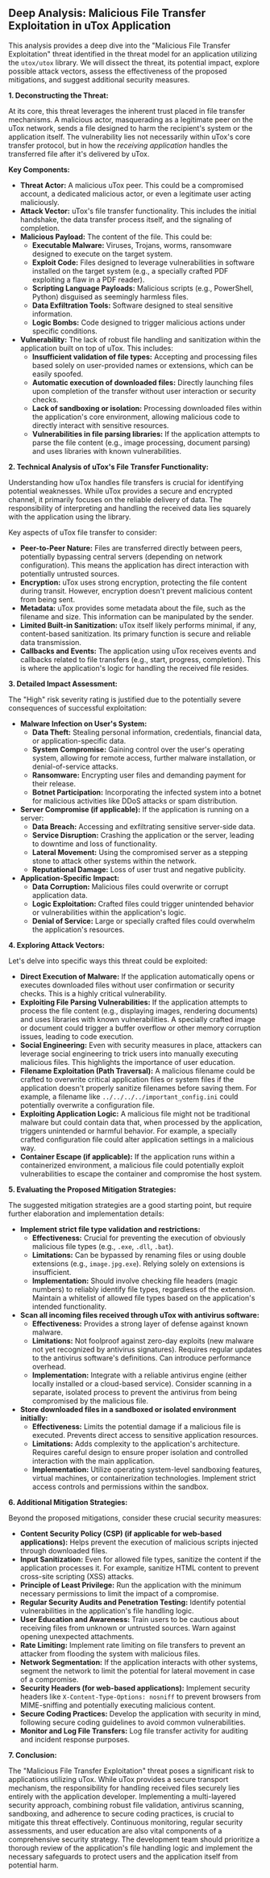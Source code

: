 ## Deep Analysis: Malicious File Transfer Exploitation in uTox Application

This analysis provides a deep dive into the "Malicious File Transfer Exploitation" threat identified in the threat model for an application utilizing the `utox/utox` library. We will dissect the threat, its potential impact, explore possible attack vectors, assess the effectiveness of the proposed mitigations, and suggest additional security measures.

**1. Deconstructing the Threat:**

At its core, this threat leverages the inherent trust placed in file transfer mechanisms. A malicious actor, masquerading as a legitimate peer on the uTox network, sends a file designed to harm the recipient's system or the application itself. The vulnerability lies not necessarily within uTox's core transfer protocol, but in how the *receiving application* handles the transferred file after it's delivered by uTox.

**Key Components:**

* **Threat Actor:** A malicious uTox peer. This could be a compromised account, a dedicated malicious actor, or even a legitimate user acting maliciously.
* **Attack Vector:** uTox's file transfer functionality. This includes the initial handshake, the data transfer process itself, and the signaling of completion.
* **Malicious Payload:** The content of the file. This could be:
    * **Executable Malware:** Viruses, Trojans, worms, ransomware designed to execute on the target system.
    * **Exploit Code:** Files designed to leverage vulnerabilities in software installed on the target system (e.g., a specially crafted PDF exploiting a flaw in a PDF reader).
    * **Scripting Language Payloads:** Malicious scripts (e.g., PowerShell, Python) disguised as seemingly harmless files.
    * **Data Exfiltration Tools:** Software designed to steal sensitive information.
    * **Logic Bombs:** Code designed to trigger malicious actions under specific conditions.
* **Vulnerability:** The lack of robust file handling and sanitization within the application built on top of uTox. This includes:
    * **Insufficient validation of file types:** Accepting and processing files based solely on user-provided names or extensions, which can be easily spoofed.
    * **Automatic execution of downloaded files:** Directly launching files upon completion of the transfer without user interaction or security checks.
    * **Lack of sandboxing or isolation:** Processing downloaded files within the application's core environment, allowing malicious code to directly interact with sensitive resources.
    * **Vulnerabilities in file parsing libraries:** If the application attempts to parse the file content (e.g., image processing, document parsing) and uses libraries with known vulnerabilities.

**2. Technical Analysis of uTox's File Transfer Functionality:**

Understanding how uTox handles file transfers is crucial for identifying potential weaknesses. While uTox provides a secure and encrypted channel, it primarily focuses on the reliable delivery of data. The responsibility of interpreting and handling the received data lies squarely with the application using the library.

Key aspects of uTox file transfer to consider:

* **Peer-to-Peer Nature:** Files are transferred directly between peers, potentially bypassing central servers (depending on network configuration). This means the application has direct interaction with potentially untrusted sources.
* **Encryption:** uTox uses strong encryption, protecting the file content during transit. However, encryption doesn't prevent malicious content from being sent.
* **Metadata:** uTox provides some metadata about the file, such as the filename and size. This information can be manipulated by the sender.
* **Limited Built-in Sanitization:**  uTox itself likely performs minimal, if any, content-based sanitization. Its primary function is secure and reliable data transmission.
* **Callbacks and Events:** The application using uTox receives events and callbacks related to file transfers (e.g., start, progress, completion). This is where the application's logic for handling the received file resides.

**3. Detailed Impact Assessment:**

The "High" risk severity rating is justified due to the potentially severe consequences of successful exploitation:

* **Malware Infection on User's System:**
    * **Data Theft:**  Stealing personal information, credentials, financial data, or application-specific data.
    * **System Compromise:**  Gaining control over the user's operating system, allowing for remote access, further malware installation, or denial-of-service attacks.
    * **Ransomware:** Encrypting user files and demanding payment for their release.
    * **Botnet Participation:**  Incorporating the infected system into a botnet for malicious activities like DDoS attacks or spam distribution.
* **Server Compromise (if applicable):** If the application is running on a server:
    * **Data Breach:** Accessing and exfiltrating sensitive server-side data.
    * **Service Disruption:**  Crashing the application or the server, leading to downtime and loss of functionality.
    * **Lateral Movement:** Using the compromised server as a stepping stone to attack other systems within the network.
    * **Reputational Damage:** Loss of user trust and negative publicity.
* **Application-Specific Impact:**
    * **Data Corruption:** Malicious files could overwrite or corrupt application data.
    * **Logic Exploitation:**  Crafted files could trigger unintended behavior or vulnerabilities within the application's logic.
    * **Denial of Service:**  Large or specially crafted files could overwhelm the application's resources.

**4. Exploring Attack Vectors:**

Let's delve into specific ways this threat could be exploited:

* **Direct Execution of Malware:** If the application automatically opens or executes downloaded files without user confirmation or security checks. This is a highly critical vulnerability.
* **Exploiting File Parsing Vulnerabilities:** If the application attempts to process the file content (e.g., displaying images, rendering documents) and uses libraries with known vulnerabilities. A specially crafted image or document could trigger a buffer overflow or other memory corruption issues, leading to code execution.
* **Social Engineering:** Even with security measures in place, attackers can leverage social engineering to trick users into manually executing malicious files. This highlights the importance of user education.
* **Filename Exploitation (Path Traversal):**  A malicious filename could be crafted to overwrite critical application files or system files if the application doesn't properly sanitize filenames before saving them. For example, a filename like `../../../../important_config.ini` could potentially overwrite a configuration file.
* **Exploiting Application Logic:**  A malicious file might not be traditional malware but could contain data that, when processed by the application, triggers unintended or harmful behavior. For example, a specially crafted configuration file could alter application settings in a malicious way.
* **Container Escape (if applicable):** If the application runs within a containerized environment, a malicious file could potentially exploit vulnerabilities to escape the container and compromise the host system.

**5. Evaluating the Proposed Mitigation Strategies:**

The suggested mitigation strategies are a good starting point, but require further elaboration and implementation details:

* **Implement strict file type validation and restrictions:**
    * **Effectiveness:**  Crucial for preventing the execution of obviously malicious file types (e.g., `.exe`, `.dll`, `.bat`).
    * **Limitations:**  Can be bypassed by renaming files or using double extensions (e.g., `image.jpg.exe`). Relying solely on extensions is insufficient.
    * **Implementation:**  Should involve checking file headers (magic numbers) to reliably identify file types, regardless of the extension. Maintain a whitelist of allowed file types based on the application's intended functionality.
* **Scan all incoming files received through uTox with antivirus software:**
    * **Effectiveness:** Provides a strong layer of defense against known malware.
    * **Limitations:**  Not foolproof against zero-day exploits (new malware not yet recognized by antivirus signatures). Requires regular updates to the antivirus software's definitions. Can introduce performance overhead.
    * **Implementation:**  Integrate with a reliable antivirus engine (either locally installed or a cloud-based service). Consider scanning in a separate, isolated process to prevent the antivirus from being compromised by the malicious file.
* **Store downloaded files in a sandboxed or isolated environment initially:**
    * **Effectiveness:**  Limits the potential damage if a malicious file is executed. Prevents direct access to sensitive application resources.
    * **Limitations:**  Adds complexity to the application's architecture. Requires careful design to ensure proper isolation and controlled interaction with the main application.
    * **Implementation:**  Utilize operating system-level sandboxing features, virtual machines, or containerization technologies. Implement strict access controls and permissions within the sandbox.

**6. Additional Mitigation Strategies:**

Beyond the proposed mitigations, consider these crucial security measures:

* **Content Security Policy (CSP) (if applicable for web-based applications):**  Helps prevent the execution of malicious scripts injected through downloaded files.
* **Input Sanitization:**  Even for allowed file types, sanitize the content if the application processes it. For example, sanitize HTML content to prevent cross-site scripting (XSS) attacks.
* **Principle of Least Privilege:** Run the application with the minimum necessary permissions to limit the impact of a compromise.
* **Regular Security Audits and Penetration Testing:**  Identify potential vulnerabilities in the application's file handling logic.
* **User Education and Awareness:** Train users to be cautious about receiving files from unknown or untrusted sources. Warn against opening unexpected attachments.
* **Rate Limiting:** Implement rate limiting on file transfers to prevent an attacker from flooding the system with malicious files.
* **Network Segmentation:** If the application interacts with other systems, segment the network to limit the potential for lateral movement in case of a compromise.
* **Security Headers (for web-based applications):** Implement security headers like `X-Content-Type-Options: nosniff` to prevent browsers from MIME-sniffing and potentially executing malicious content.
* **Secure Coding Practices:**  Develop the application with security in mind, following secure coding guidelines to avoid common vulnerabilities.
* **Monitor and Log File Transfers:**  Log file transfer activity for auditing and incident response purposes.

**7. Conclusion:**

The "Malicious File Transfer Exploitation" threat poses a significant risk to applications utilizing uTox. While uTox provides a secure transport mechanism, the responsibility for handling received files securely lies entirely with the application developer. Implementing a multi-layered security approach, combining robust file validation, antivirus scanning, sandboxing, and adherence to secure coding practices, is crucial to mitigate this threat effectively. Continuous monitoring, regular security assessments, and user education are also vital components of a comprehensive security strategy. The development team should prioritize a thorough review of the application's file handling logic and implement the necessary safeguards to protect users and the application itself from potential harm.
